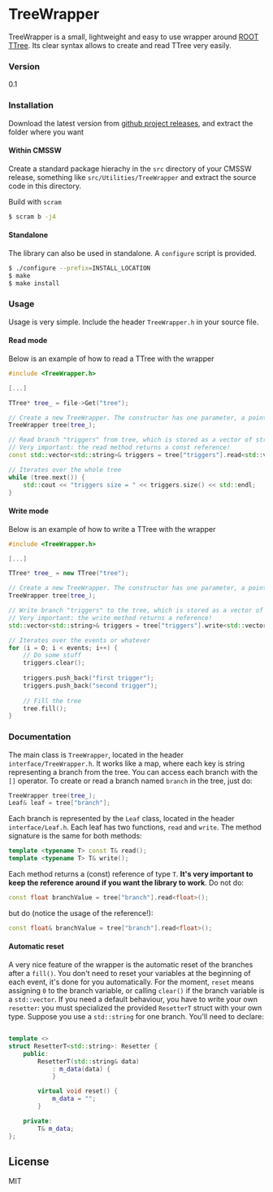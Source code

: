 # TreeWrapper

TreeWrapper is a small, lightweight and easy to use wrapper around [ROOT TTree](https://root.cern.ch/root/html/TTree.html). Its clear syntax allows to create and read TTree very easily.
### Version
0.1

### Installation

Download the latest version from [github project releases](https://github.com/blinkseb/TreeWrapper/releases), and extract the folder where you want

#### Within CMSSW

Create a standard package hierachy in the `src` directory of your CMSSW release, something like `src/Utilities/TreeWrapper` and extract the source code in this directory.

Build with `scram`

```sh
$ scram b -j4
```
#### Standalone

The library can also be used in standalone. A `configure` script is provided.

```sh
$ ./configure --prefix=INSTALL_LOCATION
$ make
$ make install
```

### Usage

Usage is very simple. Include the header `TreeWrapper.h` in your source file.

#### Read mode

Below is an example of how to read a TTree with the wrapper

```C++
#include <TreeWrapper.h>

[...]

TTree* tree_ = file->Get("tree");

// Create a new TreeWrapper. The constructor has one parameter, a pointer to a TTree to wrap
TreeWrapper tree(tree_);

// Read branch "triggers" from tree, which is stored as a vector of string
// Very important: the read method returns a const reference!
const std::vector<std::string>& triggers = tree["triggers"].read<std::vector<std::string>>();

// Iterates over the whole tree
while (tree.next()) {
    std::cout << "triggers size = " << triggers.size() << std::endl;
}
```

#### Write mode

Below is an example of how to write a TTree with the wrapper

```C++
#include <TreeWrapper.h>

[...]

TTree* tree_ = new TTree("tree");

// Create a new TreeWrapper. The constructor has one parameter, a pointer to a TTree to wrap
TreeWrapper tree(tree_);

// Write branch "triggers" to the tree, which is stored as a vector of string
// Very important: the write method returns a reference!
std::vector<std::string>& triggers = tree["triggers"].write<std::vector<std::string>>();

// Iterates over the events or whatever
for (i = O; i < events; i++) {
    // Do some stuff
    triggers.clear();
    
    triggers.push_back("first trigger");
    triggers.push_back("second trigger");
    
    // Fill the tree
    tree.fill();
}
```

### Documentation

The main class is `TreeWrapper`, located in the header `interface/TreeWrapper.h`. It works like a map, where each key is string representing a branch from the tree. You can access each branch with the `[]` operator. To create or read a branch named `branch` in the tree, just do:

```C++
TreeWrapper tree(tree_);
Leaf& leaf = tree["branch"];
```

Each branch is represented by the `Leaf` class, located in the header `interface/Leaf.h`. Each leaf has two functions, `read` and `write`. The method signature is the same for both methods:

```C++
template <typename T> const T& read();
template <typename T> T& write();
```

Each method returns a (const) reference of type `T`. **It's very important to keep the reference around if you want the library to work**. Do not do:

```C++
const float branchValue = tree["branch"].read<float>();
```

but do (notice the usage of the reference!):
```C++
const float& branchValue = tree["branch"].read<float>();
```

#### Automatic reset

A very nice feature of the wrapper is the automatic reset of the branches after a `fill()`. You don't need to reset your variables at the beginning of each event, it's done for you automatically. For the moment, `reset` means assigning `0` to the branch variable, or calling `clear()` if the branch variable is a `std::vector`. If you need a default behaviour, you have to write your own `resetter`: you must specialized the provided `ResetterT` struct with your own type. Suppose you use a `std::string` for one branch. You'll need to declare:

```C++

template <>
struct ResetterT<std::string>: Resetter {
    public:
        ResetterT(std::string& data)
            : m_data(data) {
            }

        virtual void reset() {
            m_data = "";
        }

    private:
        T& m_data;
};

```

License
----

MIT
